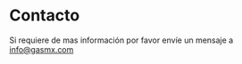 # Contacto

Si requiere de mas información por favor envíe un mensaje a <a href="mailto:info@gasmx.com">info@gasmx.com</a>
